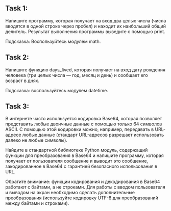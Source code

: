 ## Task 1:

Напишите программу, которая получает на вход два целых числа (числа вводятся в одной строке через пробел) и находит их наибольший общий делитель. Результат выполнения программы выведите с помощью print.

Подсказка: Воспользуйтесь модулем math.

## Task 2:

Напишите функцию days_lived, которая получает на вход дату рождения человека (три целых числа — год, месяц и день) и сообщает его возраст в днях.

Подсказка: воспользуйтесь модулем datetime.

## Task 3:

В интернете часто используется кодировка Base64, которая позволяет представить любые двоичные данные с помощью только 64 символов ASCII. С помощью этой кодировки можно, например, передавать в URL-адресе любые данные (стандарт URL-адресов разрешает использовать далеко не любые символы).

Найдите в стандартной библиотеке Python модуль, содержащий функции для преобразования в Base64 и напишите программу, которая получает от пользователя сообщение и выводит это сообщение, закодированное в Base64 с гарантией безопасного использования в URL.

Обратите внимание: функции кодирования и декодирования в Base64 работают с байтами, а не строками. Для работы с вводом пользователя и выводом на экран необходимо сделать дополнительные преобразования (используйте кодировку UTF-8 для преобразований между байтами и строками).